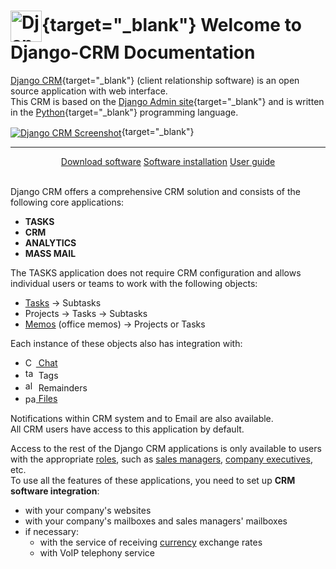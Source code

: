 
# [<img src="../img/django-crm_logo.png" alt="Django CRM Screenshot" width="50px" align="center" style="float: center"/>](https://github.com/DjangoCRM/django-crm/){target="_blank"} Welcome to Django-CRM Documentation

[Django CRM](https://github.com/DjangoCRM/django-crm/){target="_blank"} (client relationship software) is an open source application with web interface.  
This CRM is based on the [Django Admin site](https://docs.djangoproject.com/en/dev/ref/contrib/admin/){target="_blank"} and is written in the [Python](https://www.python.org/){target="_blank"} programming language.

[<img src="../img/django-crm_deals_screenshot_2x1v2.png" alt="Django CRM Screenshot" align="center" style="float: center"/>](img/django-crm_deals_screenshot_2x1v2.png){target="_blank"}
<hr/>
<div align="center">
<a class="btn button" href="https://github.com/DjangoCRM/django-crm/archive/refs/heads/main.zip">Download software</a>
<a class="btn button" href="/en/latest/installation/">Software installation</a>
<a class="btn button" href="/en/latest/introduction/">User guide</a>
</div><br>

Django CRM offers a comprehensive CRM solution and consists of the following core applications:

- __TASKS__
- __CRM__
- __ANALYTICS__
- __MASS MAIL__

The TASKS application does not require CRM configuration and allows individual users or teams to work with the following objects:

- [Tasks](tasks_section.md#tasks) -> Subtasks
- Projects -> Tasks -> Subtasks
- [Memos](tasks_section.md#memos) (office memos) -> Projects or Tasks 

Each instance of these objects also has integration with:

- [<img src="../icons/chat-left-text.svg" alt="Chat icon" style="vertical-align: sub;" width="17" height="17"> Chat](tasks_section.md#chat-in-objects)
- <span style="vertical-align: baseline"><img src="../icons/tags.svg" alt="tag icon" width="17" height="17"></span>  Tags
- <span style="vertical-align: baseline"><img src="../icons/alarm.svg" alt="alarm icon" width="17" height="17"></span> Remainders
- [<img src="../icons/paperclip.svg" alt="paperclip icon" style="vertical-align: sub;" width="17" height="17"> Files](introduction.md#file-object)

Notifications within CRM system and to Email are also available.  
All CRM users have access to this application by default.

Access to the rest of the Django CRM applications is only available to users with the appropriate [roles](adding_crm_users.md#user-groups-roles), such as [sales managers](guide_for_sales_manager.md), [company executives](guide_for_company_executives.md), etc.  
To use all the features of these applications, you need to set up __CRM software integration__:

- with your company's websites
- with your company's mailboxes and sales managers' mailboxes
- if necessary:
    - with the service of receiving [currency](currencies.md) exchange rates
    - with VoIP telephony service 
